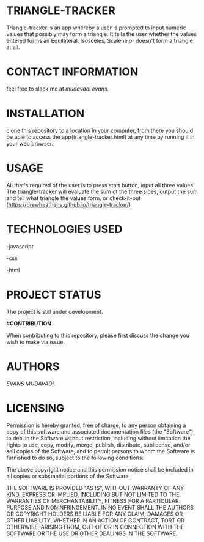 # **TRIANGLE-TRACKER**

Triangle-tracker is an app whereby a user is prompted to input numeric values that possibly may form a triangle. It tells the user whether the values entered forms an Equilateral, Isosceles, Scalene or doesn't form a triangle at all.

# **CONTACT INFORMATION**

feel free to slack me at *mudavadi evans.*

# **INSTALLATION**

clone this repository to a location in your computer, from there you should be able to access the app(triangle-tracker.html) at any time by running it in your web browser.

# **USAGE**

All that's required of the user is to press start button, input all three values. The triangle-tracker will evaluate the sum of the three sides, output the sum and tell what triangle the values form. or check-it-out (https://drewheathens.github.io/triangle-tracker/)

# **TECHNOLOGIES USED**

-javascript

-css

-html


# **PROJECT STATUS**

The project is still under development.

#**CONTRIBUTION**

When contributing to this repository, please first discuss the change you wish to make via issue.

# **AUTHORS**

_EVANS MUDAVADI_.

# **LICENSING**

Permission is hereby granted, free of charge, to any person obtaining a copy of this software and associated documentation files (the "Software"), to deal in the Software without restriction, including without limitation the rights to use, copy, modify, merge, publish, distribute, sublicense, and/or sell copies of the Software, and to permit persons to whom the Software is furnished to do so, subject to the following conditions:

The above copyright notice and this permission notice shall be included in all copies or substantial portions of the Software.

THE SOFTWARE IS PROVIDED "AS IS", WITHOUT WARRANTY OF ANY KIND, EXPRESS OR IMPLIED, INCLUDING BUT NOT LIMITED TO THE WARRANTIES OF MERCHANTABILITY, FITNESS FOR A PARTICULAR PURPOSE AND NONINFRINGEMENT. IN NO EVENT SHALL THE AUTHORS OR COPYRIGHT HOLDERS BE LIABLE FOR ANY CLAIM, DAMAGES OR OTHER LIABILITY, WHETHER IN AN ACTION OF CONTRACT, TORT OR OTHERWISE, ARISING FROM, OUT OF OR IN CONNECTION WITH THE SOFTWARE OR THE USE OR OTHER DEALINGS IN THE SOFTWARE.
